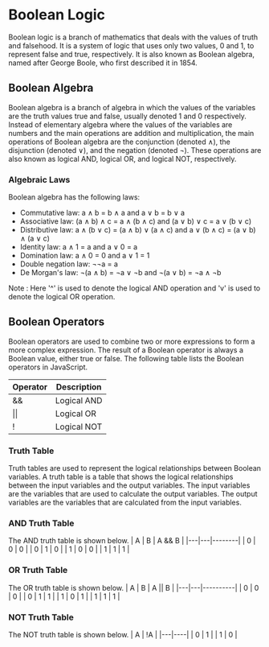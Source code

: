 # Boolean Logic
Boolean logic is a branch of mathematics that deals with the values of truth and falsehood. It is a system of logic that uses only two values, 0 and 1, to represent false and true, respectively. It is also known as Boolean algebra, named after George Boole, who first described it in 1854.

## Boolean Algebra
Boolean algebra is a branch of algebra in which the values of the variables are the truth values true and false, usually denoted 1 and 0 respectively. Instead of elementary algebra where the values of the variables are numbers and the main operations are addition and multiplication, the main operations of Boolean algebra are the conjunction (denoted ∧), the disjunction (denoted ∨), and the negation (denoted ¬). These operations are also known as logical AND, logical OR, and logical NOT, respectively.

### Algebraic Laws
Boolean algebra has the following laws:
- Commutative law: a ∧ b = b ∧ a and a ∨ b = b ∨ a
- Associative law: (a ∧ b) ∧ c = a ∧ (b ∧ c) and (a ∨ b) ∨ c = a ∨ (b ∨ c)
- Distributive law: a ∧ (b ∨ c) = (a ∧ b) ∨ (a ∧ c) and a ∨ (b ∧ c) = (a ∨ b) ∧ (a ∨ c)
- Identity law: a ∧ 1 = a and a ∨ 0 = a
- Domination law: a ∧ 0 = 0 and a ∨ 1 = 1
- Double negation law: ¬¬a = a
- De Morgan's law: ¬(a ∧ b) = ¬a ∨ ¬b and ¬(a ∨ b) = ¬a ∧ ¬b

Note : Here '^' is used to denote the logical AND operation and 'v' is used to denote the logical OR operation.


## Boolean Operators
Boolean operators are used to combine two or more expressions to form a more complex expression. The result of a Boolean operator is always a Boolean value, either true or false. The following table lists the Boolean operators in JavaScript.

| Operator | Description |
|----------|-------------|
| &&       | Logical AND |
| \|\|     | Logical OR  |
| !        | Logical NOT |

### Truth Table
Truth tables are used to represent the logical relationships between Boolean variables. A truth table is a table that shows the logical relationships between the input variables and the output variables. The input variables are the variables that are used to calculate the output variables. The output variables are the variables that are calculated from the input variables.

### AND Truth Table
The AND truth table is shown below.
| A | B | A && B |
|---|---|--------|
| 0 | 0 | 0      |
| 0 | 1 | 0      |
| 1 | 0 | 0      |
| 1 | 1 | 1      |

### OR Truth Table
The OR truth table is shown below.
| A | B | A \|\| B |
|---|---|----------|
| 0 | 0 | 0        |
| 0 | 1 | 1        |
| 1 | 0 | 1        |
| 1 | 1 | 1        |

### NOT Truth Table
The NOT truth table is shown below.
| A | !A |
|---|----|
| 0 | 1  |
| 1 | 0  |

## 

